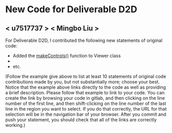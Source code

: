 # New Code for Deliverable D2D

## < u7517737 > < Mingbo Liu >

For Deliverable D2D, I contributed the following new statements of original code:

- Added the [makeControls()](https://gitlab.cecs.anu.edu.au/u7529934/comp1110-ass2/-/blob/main/src/comp1110/ass2/Player.java#L38-64) function to Viewer class
- 
- etc.

(Follow the example give above to list at least 10 statements of original code contributions made by you, but not substantially more; choose your best. Notice that the example above links directly to the code as well as providing a brief description.   Please follow that example to link to your code.  You can create the link by browsing your code in gitlab, and then clicking on the line number of the first line, and then shift-clicking on the line number of the last line in the region you want to select.  If you do that correctly, the URL for that selection will be in the navigation bar of your browser.  After you commit and push your statement, you should check that all of the links are correctly working.)